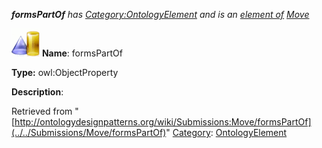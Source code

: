 ___formsPartOf__ has [Category:OntologyElement](../../Category/OntologyElement "Category:OntologyElement") and is an [element of](../../Property/ElementOf "Property:ElementOf") [Move](../../Submissions/Move "Submissions:Move")_


  




[![ObjectProperty](../../images/thumb/c/c3/ObjectProperty.gif/45px-ObjectProperty.gif)](../../Image/ObjectProperty.gif "ObjectProperty")
__Name__: formsPartOf 


__Type:__ owl:ObjectProperty 


__Description__: 





Retrieved from "[http://ontologydesignpatterns.org/wiki/Submissions:Move/formsPartOf](../../Submissions/Move/formsPartOf)"
 [Category](http://ontologydesignpatterns.org/wiki/Special:Categories "Special:Categories"): [OntologyElement](../../Category/OntologyElement "Category:OntologyElement")